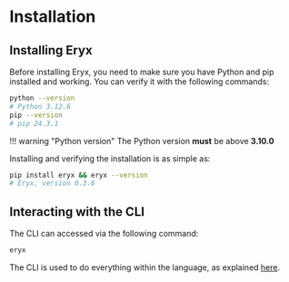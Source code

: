 # Installation

## Installing Eryx

Before installing Eryx, you need to make sure you have Python and pip installed and working. You can verify it with the following commands:

```sh
python --version
# Python 3.12.6
pip --version
# pip 24.3.1
```

!!! warning "Python version"
    The Python version **must** be above **3.10.0**

Installing and verifying the installation is as simple as:

```sh
pip install eryx && eryx --version
# Eryx, version 0.3.6
```

## Interacting with the CLI

The CLI can accessed via the following command:

```sh
eryx
```

The CLI is used to do everything within the language, as explained [here](cli.md).

